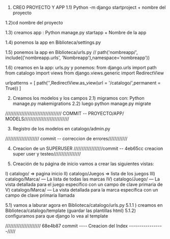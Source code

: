 1) CREO PROYECTO Y APP
1.1) Python -m django startproject + nombre del proyecto

1.2)cd nombre del proyecto

1.3) creamos app : Python manage.py startapp + Nombre de la app

1.4) ponemos la app en Biblioteca/settings.py

1.5) ponemos la app en Biblioteca/urls.py // path('nombreapp/', include(('nombreapp.urls', 'Nombreapp'),namespace='nombreapp'))

1.6) creamos en la app: urls.py y ponemos: from django.urls import path
from catalogo import views
from django.views.generic import RedirectView

urlpatterns = [
    path('',RedirectView.as_view(url = '/catalogo/',permanent = True))
]

2) Creamos los modelos y los campos 
2.1) migramos con: Python manage.py makemigrations
2.2) luego python manage.py migrate

///////////////////////////////////  COMMIT -- PROYECTO/APP/ MODELS////////////////////////////

3) Registro de los modelos en catalogo/admin.py

///////////////////// commit -- correccion de errores////////////

4) Creacion de un SUPERUSER
//////////////////commit -- 4eb65cc creacion super user y testeo/////////////////

5) Creación de tu página de inicio
vamos a crear las siguientes vistas:

I) catalogo/ => pagina inicio
II) catalogo/Juegos => lista de los juegos
III) catalogo/Marca/ — La lista de todas las marcas
IV) catalogo/Juego/<id> — La vista detallada para el juego específico con un campo de clave primaria de <id> 
V) catalogo/Marca/<id> — La vista detallada para la marca específica con un campo de clave primaria llamada <id>

5.1) vamos a laburar agora en Biblioteca/catalogo/urls.py
5.1.1 ) creamos en Biblioteca/catalogo/template (guardar las plantillas html)
5.1.2) configuramos para que django lo vea al template

////////////////////// 68e4b87 commit ---- Creacion del Index -----------------/////